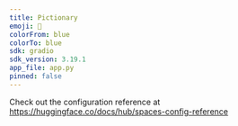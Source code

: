 ```yaml
---
title: Pictionary
emoji: 🏃
colorFrom: blue
colorTo: blue
sdk: gradio
sdk_version: 3.19.1
app_file: app.py
pinned: false
---
```


Check out the configuration reference at https://huggingface.co/docs/hub/spaces-config-reference
